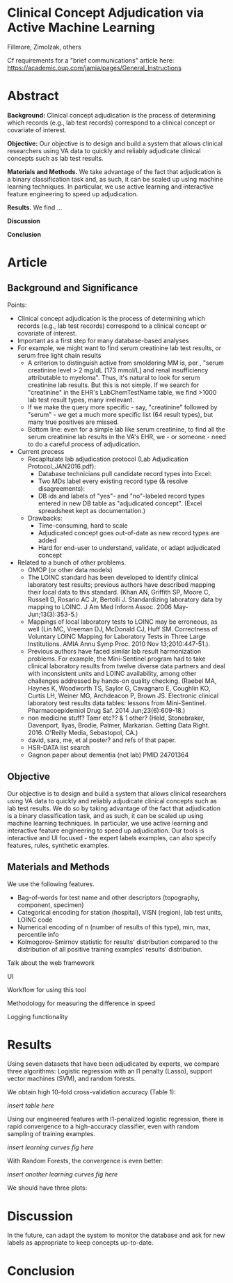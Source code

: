 Clinical Concept Adjudication via Active Machine Learning
========

Fillmore, Zimolzak, others

Cf requirements for a "brief communications" article here: https://academic.oup.com/jamia/pages/General_Instructions

Abstract
========

**Background:** Clinical concept adjudication is the process of determining which records (e.g., lab test records) correspond to a clinical concept or covariate of interest.

**Objective:** Our objective is to design and build a system that allows clinical researchers using VA data to quickly and reliably adjudicate clinical concepts such as lab test results.

**Materials and Methods.** We take advantage of the fact that adjudication is a binary classification task and, as such, it can be scaled up using machine learning techniques. In particular, we use active learning and interactive feature engineering to speed up adjudication.

**Results.** We find ...

**Discussion**

**Conclusion**

Article
========

Background and Significance
--------

Points:

- Clinical concept adjudication is the process of determining which records (e.g., lab test records) correspond to a clinical concept or covariate of interest.
- Important as a first step for many database-based analyses
- For example, we might want to find serum creatinine lab test results, or serum free light chain results
    - A criterion to distinguish active from smoldering MM is, per , "serum creatinine level > 2 mg/dL [173 mmol/L] and renal insufficiency attributable to myeloma". Thus, it's natural to look for serum creatinine lab results. But this is not simple. If we search for "creatinine" in the EHR's LabChemTestName table, we find >1000 lab test result types, many irrelevant.
    - If we make the query more specific - say, "creatinine" followed by "serum" - we get a much more specific list (64 result types), but many true positives are missed.
    - Bottom line: even for a simple lab like serum creatinine, to find all the serum creatinine lab results in the VA's EHR, we - or someone - need to do a careful process of adjudication.
- Current process
    - Recapitulate lab adjudication protocol (Lab Adjudication Protocol_JAN2016.pdf):
        - Database technicians pull candidate record types into Excel:
        - Two MDs label every existing record type (& resolve disagreements):
        - DB ids and labels of "yes"- and "no"-labeled record types entered in new DB table as "adjudicated concept". (Excel spreadsheet kept as documentation.)
    - Drawbacks:
        - Time-consuming, hard to scale
        - Adjudicated concept goes out-of-date as new record types are added
        - Hard for end-user to understand, validate, or adapt adjudicated concept
- Related to a bunch of other problems.
    - OMOP (or other data models)
    - The LOINC standard has been developed to identify clinical laboratory test results; previous authors have described mapping their local data to this standard. (Khan AN, Griffith SP, Moore C, Russell D, Rosario AC Jr, Bertolli J. Standardizing laboratory data by mapping to LOINC. J Am Med Inform Assoc. 2006 May-Jun;13(3):353-5.)
    - Mappings of local laboratory tests to LOINC may be erroneous, as well (Lin MC, Vreeman DJ, McDonald CJ, Huff SM. Correctness of Voluntary LOINC Mapping for Laboratory Tests in Three Large Institutions. AMIA Annu Symp Proc. 2010 Nov 13;2010:447-51.).
    - Previous authors have faced similar lab result harmonization problems. For example, the Mini-Sentinel program had to take clinical laboratory results from twelve diverse data partners and deal with inconsistent units and LOINC availability, among other challenges addressed by hands-on quality checking. (Raebel MA, Haynes K, Woodworth TS, Saylor G, Cavagnaro E, Coughlin KO, Curtis LH, Weiner MG, Archdeacon P, Brown JS. Electronic clinical laboratory test results data tables: lessons from Mini-Sentinel. Pharmacoepidemiol Drug Saf. 2014 Jun;23(6):609-18.)
    - non medicine stuff? Tamr etc?? & 1 other? (Held, Stonebraker, Davenport, Ilyas, Brodie, Palmer, Markarian. Getting Data Right. 2016. O'Reilly Media, Sebastopol, CA.)
    - david, sara, me, et al poster? and refs of that paper.
    - HSR-DATA list search
    - Gagnon paper about dementia (not lab) PMID 24701364 

Objective
--------

Our objective is to design and build a system that allows clinical researchers using VA data to quickly and reliably adjudicate clinical concepts such as lab test results. We do so by taking advantage of the fact that adjudication is a binary classification task, and as such, it can be scaled up using machine learning techniques. In particular, we use active learning and interactive feature engineering to speed up adjudication. Our tools is interactive and UI focused - the expert labels examples, can also specify features, rules, synthetic examples.

Materials and Methods
--------

We use the following features.

- Bag-of-words for test name and other descriptors (topography, component, specimen)
- Categorical encoding for station (hospital), VISN (region), lab test units, LOINC code
- Numerical encoding of n (number of results of this type), min, max, percentile info
- Kolmogorov-Smirnov statistic for results' distribution compared to the distribution of all positive training  examples' results' distribution.

Talk about the web framework

UI

Workflow for using this tool

Methodology for measuring the difference in speed

Logging functionality

Results
========

Using seven datasets that have been adjudicated by experts, we compare three algorithms: Logistic regression with an l1 penalty (Lasso), support vector machines (SVM), and random forests. 

We obtain high 10-fold cross-validation accuracy (Table 1):

*insert table here*
 
Using our engineered features with l1-penalized logistic regression, there is rapid convergence to a high-accuracy classifier, even with random sampling of training examples.

*insert learning curves fig here* 

With Random Forests, the convergence is even better:

*insert another learning curves fig here* 

We should have three plots:

Discussion
========

In the future, can adapt the system to monitor the database and ask for new labels as appropriate to keep concepts up-to-date.

Conclusion
========
